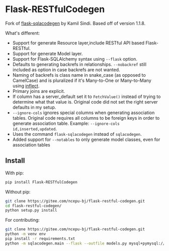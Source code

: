 # Flask-RESTfulCodegen

Fork of [flask-sqlacodegen](https://github.com/ksindi/flask-sqlacodegen) by Kamil Sindi. Based off of version 1.1.8.

What's different:
* Support for generate Resource layer,include RESTful API based Flask-RESTful.
* Support for generate Model layer.
* Support for Flask-SQLAlchemy syntax using `--flask` option.
* Defaults to generating backrefs in relationships. `--nobackref` still included as option in case backrefs are not wanted. 
* Naming of backrefs is class name in snake_case (as opposed to CamelCase) and is pluralized if it's Many-to-One or Many-to-Many using [inflect](https://pypi.python.org/pypi/inflect).
* Primary joins are explicit.
* If column has a server_default set it to `FetchValue()` instead of trying to determine what that value is. Original code did not set the right server defaults in my setup.
* `--ignore-cols` ignores special columns when generating association tables. Original code requires all columns to be foreign keys in order to generate association table. Example: `--ignore-cols id,inserted,updated`.
* Uses the command `flask-sqlacodegen` instead of `sqlacodegen`.
* Added support for `--notables` to only generate model classes, even for association tables

## Install

With pip:
```sh
pip install Flask-RESTfulCodegen
```

Without pip:
```sh
git clone https://gitee.com/ncepu-bj/flask-restful-codegen.git
cd flask-restful-codegen/
python setup.py install
```

For contributing:
```sh
git clone https://gitee.com/ncepu-bj/flask-restful-codegen.git
python -m venv env
pip install -r requirements.txt
python -m sqlacodegen.main --flask --outfile models.py mysql+pymysql://<username>:<password>@<database-ip>:<port>/<database-name> [--tables <tablenames>] [--notables]
```